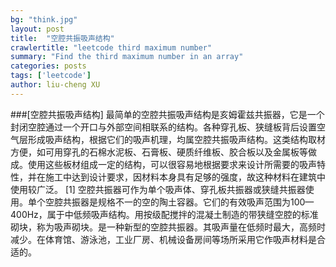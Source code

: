 ```yaml
---
bg: "think.jpg"
layout: post
title:  "空腔共振吸声结构"
crawlertitle: "leetcode third maximum number"
summary: "Find the third maximum number in an array"
categories: posts
tags: ['leetcode']
author: liu-cheng XU
---
```

###[空腔共振吸声结构]
最简单的空腔共振吸声结构是亥姆霍兹共振器，它是一个封闭空腔通过一个开口与外部空间相联系的结构。各种穿孔板、狭缝板背后设置空气层形成吸声结构，根据它们的吸声机理，均属空腔共振吸声结构。这类结构取材方便，如可用穿孔的石棉水泥板、石膏板、硬质纤维板、胶合板以及金属板等做成。使用这些板材组成一定的结构，可以很容易地根据要求来设计所需要的吸声特性，并在施工中达到设计要求，因材料本身具有足够的强度，故这种材料在建筑中使用较广泛。 [1] 
空腔共振器可作为单个吸声体、穿孔板共振器或狭缝共振器使用。单个空腔共振器是规格不一的空的陶土容器。它们的有效吸声范围为100—400Hz，属于中低频吸声结构。用按级配搅拌的混凝土制造的带狭缝空腔的标准砌块，称为吸声砌块。是一种新型的空腔共振器。其吸声量在低频时最大，高频时减少。在体育馆、游泳池，工业厂房、机械设备房间等场所采用它作吸声材料是合适的。
